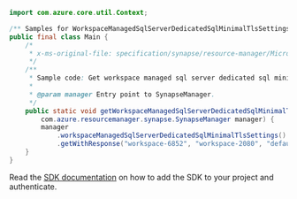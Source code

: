 ```java
import com.azure.core.util.Context;

/** Samples for WorkspaceManagedSqlServerDedicatedSqlMinimalTlsSettings Get. */
public final class Main {
    /*
     * x-ms-original-file: specification/synapse/resource-manager/Microsoft.Synapse/stable/2021-06-01/examples/GetWorkspaceManagedSqlServerDedicatedSQLminimalTlsSettings.json
     */
    /**
     * Sample code: Get workspace managed sql server dedicated sql minimal tls settings.
     *
     * @param manager Entry point to SynapseManager.
     */
    public static void getWorkspaceManagedSqlServerDedicatedSqlMinimalTlsSettings(
        com.azure.resourcemanager.synapse.SynapseManager manager) {
        manager
            .workspaceManagedSqlServerDedicatedSqlMinimalTlsSettings()
            .getWithResponse("workspace-6852", "workspace-2080", "default", Context.NONE);
    }
}
```

Read the [SDK documentation](https://github.com/Azure/azure-sdk-for-java/blob/azure-resourcemanager-synapse_1.0.0-beta.6/sdk/synapse/azure-resourcemanager-synapse/README.md) on how to add the SDK to your project and authenticate.
